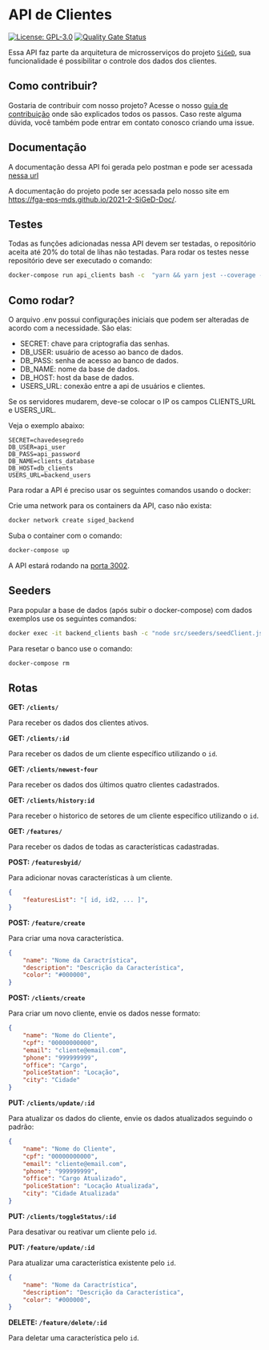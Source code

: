 # API de Clientes
[![License: GPL-3.0](https://img.shields.io/badge/License-GPL3-blue.svg)](https://opensource.org/licenses/gpl-3.0.html)
[![Quality Gate Status](https://sonarcloud.io/api/project_badges/measure?project=fga-eps-mds_2021-2-SiGeD-Clients&metric=alert_status)](https://sonarcloud.io/summary/new_code?id=fga-eps-mds_2021-2-SiGeD-Clients)


Essa API faz parte da arquitetura de microsserviços do projeto [`SiGeD`](https://github.com/fga-eps-mds/2021-2-SiGeD-Doc), sua funcionalidade é possibilitar o controle dos dados dos clientes. 

## Como contribuir?

Gostaria de contribuir com nosso projeto? Acesse o nosso [guia de contribuição](https://fga-eps-mds.github.io/2021-2-SiGeD-Doc/contribuicao/) onde são explicados todos os passos.
Caso reste alguma dúvida, você também pode entrar em contato conosco criando uma issue.

## Documentação

A documentação dessa API foi gerada pelo postman e pode ser acessada [nessa url](https://documenter.getpostman.com/view/5363481/UUxwDV7D)

A documentação do projeto pode ser acessada pelo nosso site em https://fga-eps-mds.github.io/2021-2-SiGeD-Doc/.

## Testes

Todas as funções adicionadas nessa API devem ser testadas, o repositório aceita até 20% do total de lihas não testadas. Para rodar os testes nesse repositório deve ser executado o comando:

```bash
docker-compose run api_clients bash -c  "yarn && yarn jest --coverage --forceExit"
```

## Como rodar?

O arquivo .env possui configurações iniciais que podem ser alteradas de acordo com a necessidade. São elas:
 - SECRET: chave para criptografia das senhas.
 - DB_USER: usuário de acesso ao banco de dados.
 - DB_PASS: senha de acesso ao banco de dados.
 - DB_NAME: nome da base de dados.
 - DB_HOST: host da base de dados.
 - USERS_URL: conexão entre a api de usuários e clientes.

Se os servidores mudarem, deve-se colocar o IP os campos CLIENTS_URL e USERS_URL.

Veja o exemplo abaixo:

```
SECRET=chavedesegredo
DB_USER=api_user
DB_PASS=api_password
DB_NAME=clients_database
DB_HOST=db_clients
USERS_URL=backend_users
```

Para rodar a API é preciso usar os seguintes comandos usando o docker:

Crie uma network para os containers da API, caso não exista:

```bash
docker network create siged_backend
```

Suba o container com o comando:

```bash
docker-compose up
```
A API estará rodando na [porta 3002](http://localhost:3002).

## Seeders

Para popular a base de dados (após subir o docker-compose) com dados exemplos use os seguintes comandos:

```bash
docker exec -it backend_clients bash -c "node src/seeders/seedClient.js && node src/seeders/seedFeature.js && node src/seeders/seedLotacao.js"
```

Para resetar o banco use o comando:

```bash
docker-compose rm
```

## Rotas

**GET: `/clients/`**

Para receber os dados dos clientes ativos.

**GET: `/clients/:id`**

Para receber os dados de um cliente específico utilizando o `id`.

**GET: `/clients/newest-four`**

Para receber os dados dos últimos quatro clientes cadastrados.

**GET: `/clients/history:id`**

Para receber o historico de setores de um cliente específico utilizando o `id`.


**GET: `/features/`**

Para receber os dados de todas as características cadastradas.

**POST: `/featuresbyid/`**

Para adicionar novas características à um cliente.

```json
{
    "featuresList": "[ id, id2, ... ]",
}
```

**POST: `/feature/create`**

Para criar uma nova característica.

```json
{
    "name": "Nome da Caractrística",
    "description": "Descrição da Característica",
    "color": "#000000",
}
```

**POST: `/clients/create`**

Para criar um novo cliente, envie os dados nesse formato:

```json
{
    "name": "Nome do Cliente",
    "cpf": "00000000000",
    "email": "cliente@email.com",
    "phone": "999999999",
    "office": "Cargo",
    "policeStation": "Locação",
    "city": "Cidade"
}
```
 
**PUT: `/clients/update/:id`**

Para atualizar os dados do cliente, envie os dados atualizados seguindo o padrão:
 
```json
{
    "name": "Nome do Cliente",
    "cpf": "00000000000",
    "email": "cliente@email.com",
    "phone": "999999999",
    "office": "Cargo Atualizado",
    "policeStation": "Locação Atualizada",
    "city": "Cidade Atualizada"
}
```

**PUT: `/clients/toggleStatus/:id`**

Para desativar ou reativar um cliente pelo `id`.

**PUT: `/feature/update/:id`**

Para atualizar uma característica existente pelo `id`.

```json
{
    "name": "Nome da Caractrística",
    "description": "Descrição da Característica",
    "color": "#000000",
}
```


**DELETE: `/feature/delete/:id`**

Para deletar uma característica pelo `id`.
